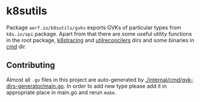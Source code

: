 # k8sutils

Package `aerf.io/k8sutils/gvks` exports GVKs of particular types from `k8s.io/api` package. Apart from that there are some useful utility functions in the root package, [k8stracing](./k8stracing/) and [utilreconcilers](./utilreconcilers/) dirs and some binaries in [cmd](./cmd/) dir.

## Contributing

Almost all `.go` files in this project are auto-generated by [./internal/cmd/gvk-dirs-generator/main.go](./internal/cmd/gvk-dirs-generator/main.go). In order to add new type please add it in appropriate place in main.go and rerun `make`.
